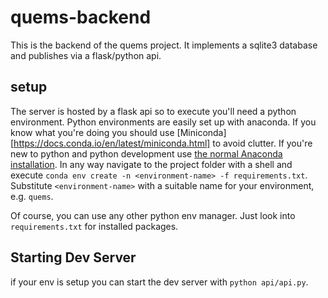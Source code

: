 # quems-backend
This is the backend of the quems project. It implements a sqlite3 database and publishes via a flask/python api.

## setup
The server is hosted by a flask api so to execute you'll need a python environment.
Python environments are easily set up with anaconda. If you know what you're doing
you should use [Miniconda][https://docs.conda.io/en/latest/miniconda.html] to avoid clutter. If you're
new to python and python development use [the normal Anaconda installation](https://docs.conda.io/projects/conda/en/latest/user-guide/install/).
In any way navigate to the project folder with a shell and execute `conda env create -n <environment-name> -f requirements.txt`.
Substitute `<environment-name>` with a suitable name for your environment, e.g. `quems`.

Of course, you can use any other python env manager. Just look into `requirements.txt` for installed packages.
## Starting Dev Server
if your env is setup you can start the dev server with `python api/api.py`.